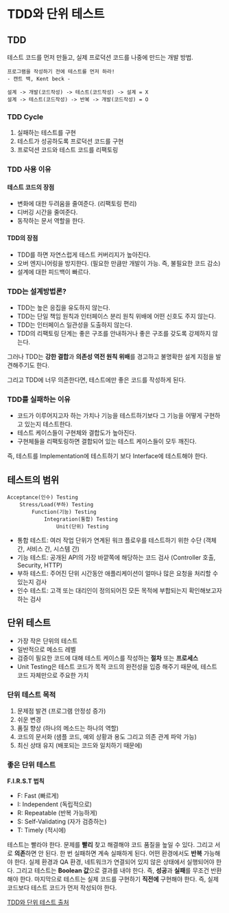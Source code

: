 # TDD와 단위 테스트

## TDD
테스트 코드를 먼저 만들고, 실제 프로덕션 코드를 나중에 만드는 개발 방법.

```
프로그램을 작성하기 전에 테스트를 먼저 하라!
- 캔트 백, Kent beck -
```

```
설계 -> 개발(코드작성) -> 테스트(코드작성) -> 설계 = X
설계 -> 테스트(코드작성) -> 반복 -> 개발(코드작성) = O
```

### TDD Cycle
1. 실패하는 테스트를 구현   
2. 테스트가 성공하도록 프로덕션 코드를 구현   
3. 프로덕션 코드와 테스트 코드를 리팩토링   

### TDD 사용 이유
#### 테스트 코드의 장점
* 변화에 대한 두려움을 줄여준다. (리팩토링 편리)
* 디버깅 시간을 줄여준다.
* 동작하는 문서 역할을 한다.   

#### TDD의 장점
* TDD를 하면 자연스럽게 테스트 커버리지가 높아진다.
* 오버 엔지니어링을 방지한다. (필요한 만큼만 개발이 가능. 즉, 불필요한 코드 감소)
* 설계에 대한 피드백이 빠르다.

### TDD는 설계방법론?
* TDD는 높은 응집을 유도하지 않는다.
* TDD는 단일 책임 원칙과 인터페이스 분리 원칙 위배에 어떤 신호도 주지 않는다.
* TDD는 인터페이스 일관성을 도출하지 않는다.
* TDD의 리팩토링 단계는 좋은 구조를 안내하거나 좋은 구조를 갖도록 강제하지 않는다.   

그러나 TDD는 <B>강한 결합</B>과 <B>의존성 역전 원칙 위배</B>를 경고하고 불명확한 설계 지점을 발견해주기도 한다.   

그리고 TDD에 너무 의존한다면, 테스트에만 좋은 코드를 작성하게 된다.   

### TDD를 실패하는 이유
* 코드가 이루어지고자 하는 가치나 기능을 테스트하기보다 그 기능을 어떻게 구현하고 있는지 테스트한다.
* 테스트 케이스들이 구현체와 결합도가 높아진다.
* 구현체들을 리팩토링하면 결합되어 있는 테스트 케이스들이 모두 깨진다.   

즉, 테스트를 Implementation에 테스트하기 보다 Interface에 테스트해야 한다.   

## 테스트의 범위
```
Acceptance(인수) Testing
    Stress/Load(부하) Testing
        Function(기능) Testing
            Integration(통합) Testing
                Unit(단위) Testing
```

* 통합 테스트: 여러 작업 단위가 연계된 워크 플로우를 테스트하기 위한 수단 (객체 간, 서비스 간, 시스템 간)
* 기능 테스트: 공개된 API의 가장 바깥쪽에 해당하는 코드 검사 (Controller 호출, Security, HTTP)
* 부하 테스트: 주어진 단위 시간동안 애플리케이션이 얼마나 많은 요청을 처리할 수 있는지 검사
* 인수 테스트: 고객 또는 대리인이 정의되어진 모든 목적에 부합되는지 확인해보고자 하는 검사   

## 단위 테스트
* 가장 작은 단위의 테스트
* 일반적으로 메소드 레벨
* 검증이 필요한 코드에 대해 테스트 케이스를 작성하는 <b>절차</b> 또는 <b>프로세스</b>
* Unit Testing은 테스트 코드가 목적 코드의 완전성을 입증 해주기 때문에, 테스트 코드 자체만으로 주요한 가치   

### 단위 테스트 목적
1. 문제점 발견 (프로그램 안정성 증가)   
2. 쉬운 변경   
3. 품질 향상 (하나의 메소드는 하나의 역할)   
4. 코드의 문서화 (샘플 코드, 예외 상황과 용도 그리고 의존 관계 파악 가능)   
5. 최신 상태 유지 (배포되는 코드와 일치하기 때문에)   

### 좋은 단위 테스트
<b>F.I.R.S.T 법칙</b>   

* F: Fast (빠르게)
* I: Independent (독립적으로)
* R: Repeatable (반복 가능하게)
* S: Self-Validating (자가 검증하는)
* T: Timely (적시에)   

테스트는 빨라야 한다. 문제를 <b>빨리</b> 찾고 해결해야 코드 품질을 높일 수 있다. 그리고 서로 <b>의존</b>하면 안 된다. 한 번 실패하면 계속 실패하게 된다. 어떤 환경에서도 <b>반복</b> 가능해야 한다. 실제 환경과 QA 환경, 네트워크가 연결되어 있지 않은 상태에서 실행되어야 한다. 그리고 테스트는 <b>Boolean 값</b>으로 결과를 내야 한다. 즉, <b>성공</b>과 <b>실패</b>를 무조건 반환해야 한다. 마지막으로 테스트는 실제 코드를 구현하기 <b>직전에</b> 구현해야 한다. 즉, 실제 코드보다 테스트 코드가 먼저 작성되야 한다.   

[TDD와 단위 테스트 출처](https://www.youtube.com/watch?v=3LMmPXoGI9Q)